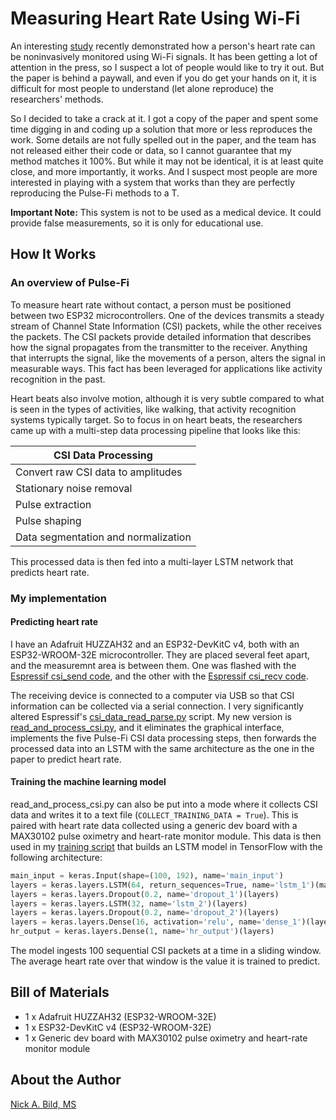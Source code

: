 # Measuring Heart Rate Using Wi-Fi

An interesting [study](https://www.hackster.io/news/i-heart-wi-fi-f3f726a38a1f) recently demonstrated how a person's heart rate can be noninvasively monitored using Wi-Fi signals. It has been getting a lot of attention in the press, so I suspect a lot of people would like to try it out. But the paper is behind a paywall, and even if you do get your hands on it, it is difficult for most people to understand (let alone reproduce) the researchers' methods.

So I  decided to take a crack at it. I got a copy of the paper and spent some time digging in and coding up a solution that more or less reproduces the work. Some details are not fully spelled out in the paper, and the team has not released either their code or data, so I cannot guarantee that my method matches it 100%. But while it may not be identical, it is at least quite close, and more importantly, it works. And I suspect most people are more interested in playing with a system that works than they are perfectly reproducing the Pulse-Fi methods to a T.

**Important Note:** This system is not to be used as a medical device. It could provide false measurements, so it is only for educational use.

## How It Works

### An overview of Pulse-Fi

To measure heart rate without contact, a person must be positioned between two ESP32 microcontrollers. One of the devices transmits a steady stream of Channel State Information (CSI) packets, while the other receives the packets. The CSI packets provide detailed information that describes how the signal propagates from the transmitter to the receiver. Anything that interrupts the signal, like the movements of a person, alters the signal in measurable ways. This fact has been leveraged for applications like activity recognition in the past.

Heart beats also involve motion, although it is very subtle compared to what is seen in the types of activities, like walking, that activity recognition systems typically target. So to focus in on heart beats, the researchers came up with a multi-step data processing pipeline that looks like this:

| CSI Data Processing  |
|-------|
| Convert raw CSI data to amplitudes |
| Stationary noise removal |
| Pulse extraction |
| Pulse shaping |
| Data segmentation and normalization |

This processed data is then fed into a multi-layer LSTM network that predicts heart rate.

### My implementation

#### Predicting heart rate

I have an Adafruit HUZZAH32 and an ESP32-DevKitC v4, both with an ESP32-WROOM-32E microcontroller. They are placed several feet apart, and the measuremnt area is between them. One was flashed with the [Espressif csi_send code](https://github.com/espressif/esp-csi/blob/master/examples/get-started/csi_send), and the other with the [Espressif csi_recv code](https://github.com/espressif/esp-csi/blob/master/examples/get-started/csi_recv).

The receiving device is connected to a computer via USB so that CSI information can be collected via a serial connection. I very significantly altered Espressif's [csi_data_read_parse.py](https://github.com/espressif/esp-csi/blob/master/examples/get-started/tools/csi_data_read_parse.py) script. My new version is [read_and_process_csi.py](https://github.com/nickbild/csi_hr/blob/main/read_and_process_csi.py), and it eliminates the graphical interface, implements the five Pulse-Fi CSI data processing steps, then forwards the processed data into an LSTM with the same architecture as the one in the paper to predict heart rate.

#### Training the machine learning model

read_and_process_csi.py can also be put into a mode where it collects CSI data and writes it to a text file (`COLLECT_TRAINING_DATA = True`). This is paired with heart rate data collected using a generic dev board with a MAX30102 pulse oximetry and heart-rate monitor module. This data is then used in my [training script](https://github.com/nickbild/csi_hr/blob/main/train.py) that builds an LSTM model in TensorFlow with the following architecture:

```python
main_input = keras.Input(shape=(100, 192), name='main_input')
layers = keras.layers.LSTM(64, return_sequences=True, name='lstm_1')(main_input)
layers = keras.layers.Dropout(0.2, name='dropout_1')(layers)
layers = keras.layers.LSTM(32, name='lstm_2')(layers)
layers = keras.layers.Dropout(0.2, name='dropout_2')(layers)
layers = keras.layers.Dense(16, activation='relu', name='dense_1')(layers)
hr_output = keras.layers.Dense(1, name='hr_output')(layers)
```

The model ingests 100 sequential CSI packets at a time in a sliding window. The average heart rate over that window is the value it is trained to predict.

## Bill of Materials

- 1 x Adafruit HUZZAH32 (ESP32-WROOM-32E)
- 1 x ESP32-DevKitC v4 (ESP32-WROOM-32E)
- 1 x Generic dev board with MAX30102 pulse oximetry and heart-rate monitor module

## About the Author

[Nick A. Bild, MS](https://nickbild79.firebaseapp.com/#!/)
